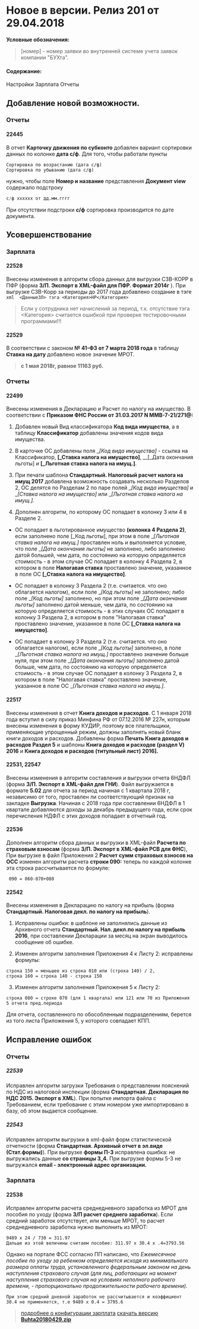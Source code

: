 ﻿
# Новое в версии. Релиз 201 от 29.04.2018

**Условные обозначения:**
 >[номер] - номер заявки во внутренней системе учета заявок компании "БУХта".


#### Содержание:

Настройки
Зарплата
Отчеты

## Добавление новой возможности.

### Отчеты

#### 22445
В отчет __Карточку движения по субконто__ добавлен вариант сортировки данных по колонке __дата с/ф__.
Для того, чтобы работали пункты
```
Сортировка по возрастанию (дата с/ф)
Сортировка по убыванию (дата с/ф)
```
нужно, чтобы поле __Номер и название__ представления __Документ view__ содержало подстроку
``` sql
с/ф xxxxxx от дд.мм.гггг
```
При отсутствии подстроки __с/ф__ сортировка производится по дате документа.

## Усовершенствование

### Зарплата

#### 22528
Внесены изменения в алгоритм сбора данных для выгрузки СЗВ-КОРР в ПФР (форма __З/П. Экспорт в XML-файл для ПФР. Формат 2014г__ ).
При выгрузке СЗВ-Корр за периоды до 2017 года добавлено создание в тэге
``` xml  <ДанныеЗЛ> тэга <Категория>НР</Категория> ```

>Если у сотрудника нет начислений за период, т.к. отсутствие тэга <Категория> считается ошибкой  при проверке тестировочными программами!!!

#### 22529
В соответствии с законом __№ 41-ФЗ от 7 марта 2018 года__ в таблицу __Ставка на дату__ добавлено новое значение МРОТ.
>__с 1 мая 2018г, равное 11163 руб.__

### Отчеты

#### 22499
Внесены изменения в Декларацию и Расчет по налогу на имущество.
В соответствии с __Приказом ФНС России от 31.03.2017 N ММВ-7-21/271@:__
1. Добавлен новый Вид классификатора __Код вида имущества__, а в таблицу __Классификатор__ добавлены значения кодов вида имущества.

2. В карточке ОС добавлены поля __[_Код вида имущества]__ - ссылка на Классификатор, __[_Ставка налога на имущество]__, __[_Дата окончания льготы] и __[_Льготная ставка налога на имущ.]__.

3. При печати шаблона __Стандартный. Налоговый расчет налога на имущ 2017__ добавлена возможность создавать несколько Разделов 2, ОС делятся по Разделам 2 по паре полей __[_Код вида имущества]__ и __[_Ставка налога на имущество]__ или __[_Льготная ставка налога на имущ.].__

4. Дополнен алгоритм, по которому ОС попадает в колонку 3 или 4 в Разделе 2.

- ОС попадает в льготированное имущество __(колонка 4 Раздела 2)__, если заполнено поле [_Код льготы], при этом в поле __[_Льготная ставка налога на имущ.]__ проставлен ноль и выполняется условие, что поле __[_Дата окончания льготы]__ не заполнено, либо заполнено датой большей, чем дата, по состоянию на которую определяется стоимость -
в этом случае ОС попадает в колонку 4 Раздела 2, в котором в поле __Налогавая ставка__ проставлено значение, указанное в поле ОС __[_Ставка налога на имущество]__.

- ОС попадает в колонку 3 Раздела 2 (т.е. считается. что оно облагается налогом), если поле __[_Код льготы]__ не заполнено; либо поле __[_Код льготы]__ заполнено, но при этом поле __[_Дата окончания льготы]__ заполнено датой меньше, чем дата, по состоянию на которую определяется стоимость -
в этих случаях ОС попадает в колонку 3 Раздела 2, в котором в поле "Налогавая ставка" проставлено значение, указанное в поле ОС __[_Ставка налога на имущество]__.

- ОС попадает в колонку 3 Раздела 2 (т.е. считается. что оно облагается налогом), если поле __[_Код льготы]__ заполнено, в поле __[_Льготная ставка налога на имущ.]__ проставлено значение больше нуля, при этом поле __[_Дата окончания льготы]__ заполнено датой больше, чем дата, по состоянию на которую определяется стоимость -
в этом случае ОС попадает в колонку 3 Раздела 2, в котором в поле "Налогавая ставка" проставлено значение, указанное в поле ОС __[_Льготная ставка налога на имущ.].__

#### 22517
Внесены изменения в отчет __Книга доходов и расходов__.
С 1 января 2018 года вступил в силу приказ Минфина РФ от 07.12.2016 № 227н, которым внесены изменения в форму КУДИР, поэтому все плательщики, применяющие упрощенный режим, должны заполнять новый бланк книги доходов и расходов.
Добавлены форма __Печать Книга доходов и расходов Раздел 5__ и шаблоны __Книга доходов и расходов (раздел V) 2016__ и __Книга доходов и расходов (титульный лист) 2016].__

#### 22531, 22547
Внесены изменения в алгоритм составления и выгрузки отчета 6НДФЛ (форма __З/П. Экспорт в XML-файл для ГНИ__).
Файл выгружается в формате __5.02__ для отчета за период начиная с 1 квартала 2018 г, независимо от того, проставлен ли соответствующий признак на закладке __Выгрузка__.
Начиная с 2018 года при составлении 6НДФЛ в 1 квартале добавляются доходы за декабрь предыдущего года, если срок перечисления НДФЛ с этих доходов попадает в отчетный год.

#### 22536
Дополнен алгоритм сбора данных и выгрузки в XML-файл __Расчета по страховым взносам__ (форма __З/П. Экспорт в XML-файл РСВ для ФНС__),
При выгрузке в файл Приложения 2 __Расчет сумм страховых взносов на ОСС__ изменен алгоритм расчета __строки 090:__
теперь по каждой колонке эта строка рассчитывается по формуле:
```
 090 = 060-070+080
```

#### 22542
Внесены изменения в Декларацию по налогу на прибыль (форма __Стандартный. Налоговая декл. по налогу на прибыль__).

1. Исправлены ошибки: в шаблоне не заполнялись данные из Архивного отчета __Стандартный. Нал. декл.по налогу на прибыль 2016__, при составлении Декларации за месяц на экран выводилось сообщение об ошибке.

2. Изменен алгоритм заполнения Приложения 4 к Листу 2: исправлены формулы:

```
строка 150 = меньшее из строка 010 или (строка 140) / 2,
строка 160 = строка 140 - строка 150
```

3. Изменен алгоритм заполнения Приложения 5 к Листу 2:
```
строка 080 = строке 070 (для 1 квартала) или 121 или 70 из Приложения 5 отчета пред.периода
```
Для отчета, составленного по обособленным подразделениям, берется из того листа Приложения 5, у которого совпадает КПП.

## Исправление ошибок

### Отчеты

##### 22539
Исправлен алгоритм загрузки Требования о представлении пояснений по НДС из налоговой инспекции (форма __Стандартная. Декларация по НДС 2015. Экспорт в XML__).
При попытке импорта файла с Требованием, если требование с этим номером уже импортировано в базу, об этом выдается сообщение.

##### 22543
Исправлен алгоритм выгрузки в xml-файл форм статистической отчетности (форма __Стандартная. Архивный отчет в эл.виде (Стат.формы)__).
При выгрузке __формы П-3__ исправлена ошибка: не выгружались данные __со страницы 3_4.__ При выгрузке формы 5-З не выгружался __email - электронный адрес организации.__

### Зарплата

#### 22538
Исправлен алгоритм расчета среднедневного заработка из МРОТ для пособия по уходу (форма __З/П расчет среднего заработка__).
Если средний заработок отсутствует, или меньше МРОТ, то расчет среднедневного заработка нужно выполнить из МРОТ:
```
9489 x 24 / 730 = 311.97
Дальше из этой величины считаем пособие: 311.97 x 30.4 x .4=3793.56
```
Однако на портале ФСС согласно ПП написано, что
_Ежемесячное пособие по уходу за ребенком определяется исходя из минимального размера оплаты труда, установленного федеральным законом на день наступления страхового случая (для лиц, работающих на момент наступления страхового случая на условиях неполного рабочего времени, - пропорционально продолжительности рабочего времени)._
```
При этом средний дневной заработок не рассчитывается и коэффициент 30.4 не применяется, т.е 9489 x 0.4 = 3795.6
```


> [подробнее о конфигурации зарплата](Стандартная_Зарплата.htm)
[скачать версию **Buhta20180429.zip**](Buhta20180429.zip)



